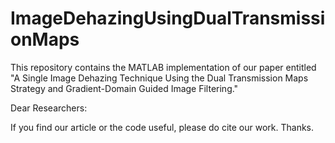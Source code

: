 # ImageDehazingUsingDualTransmissionMaps
This repository contains the MATLAB implementation of our paper entitled "A Single Image Dehazing Technique Using the Dual Transmission Maps Strategy and Gradient-Domain Guided Image Filtering."

Dear Researchers:

If you find our article or the code useful, please do cite our work. Thanks.
